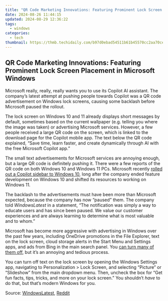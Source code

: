```yaml
---
title: "QR Code Marketing Innovations: Featuring Prominent Lock Screen Placement in Microsoft Windows"
date: 2024-08-26 11:44:15
updated: 2024-08-29 12:36:22
tags:
  - windows
categories:
  - tech
thumbnail: https://thmb.techidaily.com/b97d0ebad54511b61b45570cc2aa70ceb4b57e4382ef455cbbee6f6a39f5f377.jpg
---
```


## QR Code Marketing Innovations: Featuring Prominent Lock Screen Placement in Microsoft Windows

Microsoft really, really, really wants you to use its Copilot AI assistant. The company’s latest attempt at pushing people towards Copilot was a QR code advertisement on Windows lock screens, causing some backlash before Microsoft paused the rollout.

 The lock screen on Windows 10 and 11 already displays short messages by default, sometimes based on the current wallpaper (e.g. telling you where the image was taken) or advertising Microsoft services. However, a few people received a large QR code on the screen, which is linked to the download page for the Copilot mobile app. The text below the QR code explained, “Save time, learn faster, and create dynamically through AI with the free Microsoft Copilot app.”

 The small text advertisements for Microsoft services are annoying enough, but a large QR code is definitely pushing it. There were a few reports of the QR code on both Windows 10 and Windows 11 PCs. Microsoft recently [rolled out a Copilot sidebar to Windows 10](https://fox-friendly.techidaily.com/updated-2024-approved-the-definitive-guide-to-captivating-podcast-covers/), long after the company ended feature development on Windows 10 and shifted its resources to working on Windows 11.

 The backlash to the advertisements must have been more than Microsoft expected, because the company has now “paused” them. The company told _WindowsLatest_ in a statement, “The notification was simply a way to educate users and has since been paused. We value our customer experiences and are always learning to determine what is most valuable and to whom.”

 Microsoft has become more aggressive with advertising in Windows over the past few years, including OneDrive promotions in the File Explorer, text on the lock screen, cloud storage alerts in the Start Menu and Settings apps, and ads from Bing in the main search panel. You [can turn many of them off](https://screen-mirror.techidaily.com/how-to-cast-apple-iphone-14-to-chromecast-drfone-by-drfone-ios/), but it’s an annoying and tedious process.

 You can turn off text on the lock screen by opening the Windows Settings app, navigating to Personalization > Lock Screen, and selecting “Picture” or “Slideshow” from the main dropdown menu. Then, uncheck the box for “Get fun facts, tips, tricks, and more on your lock screen.” You shouldn’t _have_ to do that, but that’s modern Windows for you.

 Source: [WindowsLatest](https://www.windowslatest.com/2024/03/08/microsoft-pauses-copilot-qr-code-ad-on-windows-11-lock-screen-calls-it-a-test/), [Reddit](https://www.reddit.com/r/Windows11/comments/1b54f2b/so%5Fwere%5Fputting%5Fqr%5Fcode%5Fads%5Ffor%5Fcopilot%5Fin%5Four/)

<ins class="adsbygoogle"
     style="display:block"
     data-ad-format="autorelaxed"
     data-ad-client="ca-pub-7571918770474297"
     data-ad-slot="1223367746"></ins>



<ins class="adsbygoogle"
     style="display:block"
     data-ad-client="ca-pub-7571918770474297"
     data-ad-slot="8358498916"
     data-ad-format="auto"
     data-full-width-responsive="true"></ins>
